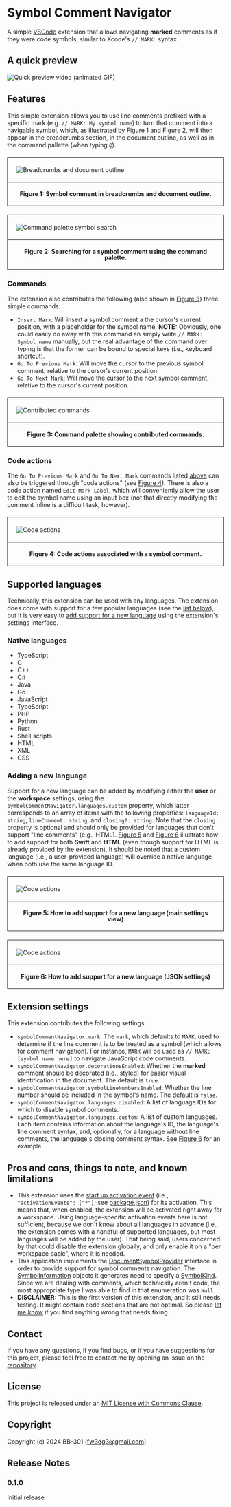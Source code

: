 # Symbol Comment Navigator

A simple [VSCode](https://code.visualstudio.com/) extension that allows navigating **marked** comments as if they were code symbols, similar to Xcode's `// MARK:` syntax.

## A quick preview

<div style="margin: 0 auto; width: 100%; max-width: 1200px;">
    <img src="resources/a-quick-preview.gif" alt="Quick preview video (animated GIF)">
</div>

## Features

This simple extension allows you to use line comments prefixed with a specific mark (e.g. `// MARK: My symbol name`) to turn that comment into a navigable symbol, which, as illustrated by [Figure 1](#figure-1) and [Figure 2](#figure-2), will then appear in the breadcrumbs section, in the document outline, as well as in the command pallette (when typing `@`).

<div class="image-container" id="figure-1">
    <img src="resources/breadcrumbs-and-outline.png" alt="Breadcrumbs and document outline">
    <p>Figure 1: Symbol comment in breadcrumbs and document outline.</p>
</div>
<div class="image-container" id="figure-2">
    <img src="resources/command-palette.png" alt="Command palette symbol search">
    <p>Figure 2: Searching for a symbol comment using the command palette.</p>
</div>

### Commands

The extension also contributes the following (also shown in [Figure 3](#figure-3)) three simple commands:

* `Insert Mark`: Will insert a symbol comment a the cursor's current position, with a placeholder for the symbol name. **NOTE:** Obviously, one could easily do away with this command an simply write `// MARK: Symbol name` manually, but the real advantage of the command over typing is that the former can be bound to special keys (i.e., keyboard shortcut).
* `Go To Previous Mark`: Will move the cursor to the previous symbol comment, relative to the cursor's current position.
* `Go To Next Mark`: Will move the cursor to the next symbol comment, relative to the cursor's current position.

<div class="image-container" id="figure-3">
    <img src="resources/commands.png" alt="Contributed commands">
    <p>Figure 3: Command palette showing contributed commands.</p>
</div>


### Code actions

The `Go To Previous Mark` and `Go To Next Mark` commands listed [above](#commands) can also be triggered through "code actions" (see [Figure 4](#figure-4)). There is also a code action named `Edit Mark Label`, which will conveniently allow the user to edit the symbol name using an input box (not that directly modifying the comment inline is a difficult task, however).

<div class="image-container" id="figure-4">
    <img src="resources/code-actions.png" alt="Code actions">
    <p>Figure 4: Code actions associated with a symbol comment.</p>
</div>

## Supported languages

Technically, this extension can be used with any languages. The extension does come with support for a few popular languages (see the [list below](#native-languages)), but it is very easy to [add support for a new language](#adding-a-new-language) using the extension's settings interface.

### Native languages

* TypeScript
* C
* C++
* C#
* Java
* Go
* JavaScript
* TypeScript
* PHP
* Python
* Rust
* Shell scripts
* HTML
* XML
* CSS

### Adding a new language

Support for a new language can be added by modifying either the **user** or the **workspace** settings, using the `symbolCommentNavigator.languages.custom` property, which latter corresponds to an array of items with the following properties: `languageId: string`, `lineComment: string`, and `closing?: string`. Note that the `closing` property is optional and should only be provided for languages that don't support "line comments" (e.g., HTML). [Figure 5](#figure-5) and [Figure 6](#figure-6) illustrate how to add support for both **Swift** and **HTML** (even though support for HTML is already provided by the extension). It should be noted that a custom language (i.e., a user-provided language) will override a native language when both use the same language ID.

<div class="image-container" id="figure-5">
    <img src="resources/add-language-1.png" alt="Code actions">
    <p>Figure 5: How to add support for a new language (main settings view)</p>
</div>

<div class="image-container" id="figure-6" class="image-container">
    <img src="resources/add-language-2.png" alt="Code actions">
    <p>Figure 6: How to add support for a new language (JSON settings)</p>
</div>

## Extension settings

This extension contributes the following settings:

* `symbolCommentNavigator.mark`: The `mark`, which defaults to `MARK`, used to determine if the line comment is to be treated as a symbol (which allows for comment navigation). For instance, `MARK` will be used as `// MARK: [symbol name here]` to navigate JavaScript code comments.
* `symbolCommentNavigator.decorationsEnabled`: Whether the **marked** comment should be decorated (i.e., styled) for easier visual identification in the document. The default is `true`.
* `symbolCommentNavigator.symbolLineNumbersEnabled`: Whether the line number should be included in the symbol's name. The default is `false`.
* `symbolCommentNavigator.languages.disabled`: A list of language IDs for which to disable symbol comments.
* `symbolCommentNavigator.languages.custom`: A list of custom languages. Each item contains information about the language's ID, the language's line comment syntax, and, optionally, for a language without line comments, the language's closing comment syntax. See [Figure 6](#figure-6) for an example.

## Pros and cons, things to note, and known limitations

* This extension uses the [start up activation event](https://code.visualstudio.com/api/references/activation-events#Start-up) (i.e., `"activationEvents": ["*"]`; see [package.json](./package.json#L37)) for its activation. This means that, when enabled, the extension will be activated right away for a workspace. Using language-specific activation events here is not sufficient, because we don't know about all languages in advance (i.e., the extension comes with a handful of supported languages, but most languages will be added by the user). That being said, users concerned by that could disable the extension globally, and only enable it on a "per workspace basic", where it is needed.
* This application implements the [DocumentSymbolProvider](https://code.visualstudio.com/api/references/vscode-api#DocumentSymbolProvider) interface in order to provide support for symbol comments navigation. The [SymbolInformation](https://code.visualstudio.com/api/references/vscode-api#SymbolInformation) objects it generates need to specify a [SymbolKind](https://code.visualstudio.com/api/references/vscode-api#SymbolKind). Since we are dealing with comments, which technically aren't code, the most appropriate type I was able to find in that enumeration was `Null`.
* **DISCLAIMER:** This is the first version of this extension, and it still needs testing. It might contain code sections that are not optimal. So please [let me know](#contact) if you find anything wrong that needs fixing.

## Contact

If you have any questions, if you find bugs, or if you have suggestions for this project, please feel free to contact me by opening an issue on the [repository](https://github.com/BB-301/vscode-extension-symbol-comment-navigator/issues).

## License

This project is released under an [MIT License with Commons Clause](./LICENSE).

## Copyright

Copyright (c) 2024 BB-301 (fw3dg3@gmail.com)

## Release Notes

### 0.1.0

Initial release

<style>
    .image-container {
        padding: 0;
        margin: 20px auto 0 auto;
        width: 100%;
        max-width: 800px;
        border: 1px solid;
    }
    .image-container img {
        padding: 20px;
        box-sizing: border-box;
        margin: 0;
    }
    .image-container p {
        text-align: center;
        font-weight: bold;
        padding: 20px;
        box-sizing: border-box;
        margin: 0;
        line-height: 1;
        border-top: 1px solid;
    }
</style>